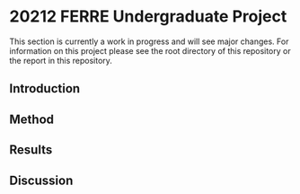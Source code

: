 # 20212 FERRE Undergraduate Project

This section is currently a work in progress and will see major changes. For information on this project please see the root directory of this repository or the report in this repository.

## Introduction

## Method

## Results

## Discussion
